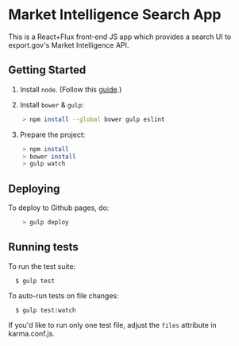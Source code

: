 # Market Intelligence Search App

This is a React+Flux front-end JS app which provides a search UI to export.gov's Market Intelligence API.

## Getting Started

1. Install `node`. (Follow this [guide](https://nodejs.org/en/download/package-manager/).)

2. Install `bower` & `gulp`:
```sh
    > npm install --global bower gulp eslint
```

3. Prepare the project:
```sh
    > npm install
    > bower install
    > gulp watch
```

## Deploying

To deploy to Github pages, do:
```sh
    > gulp deploy
```

## Running tests

To run the test suite:

```
  $ gulp test
```

To auto-run tests on file changes:

```
  $ gulp test:watch
```

If you'd like to run only one test file, adjust the `files` attribute in karma.conf.js.
